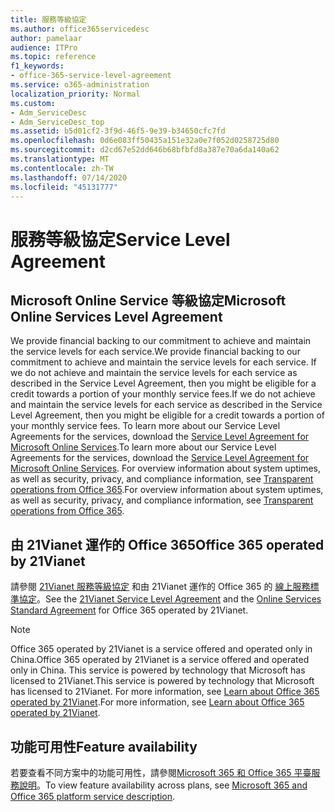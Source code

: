 ```yaml
---
title: 服務等級協定
ms.author: office365servicedesc
author: pamelaar
audience: ITPro
ms.topic: reference
f1_keywords:
- office-365-service-level-agreement
ms.service: o365-administration
localization_priority: Normal
ms.custom:
- Adm_ServiceDesc
- Adm_ServiceDesc_top
ms.assetid: b5d01cf2-3f9d-46f5-9e39-b34650cfc7fd
ms.openlocfilehash: 0d6e083ff50435a151e32a0e7f052d0258725d80
ms.sourcegitcommit: d2cd67e52dd646b68bfbfd8a387e70a6da140a62
ms.translationtype: MT
ms.contentlocale: zh-TW
ms.lasthandoff: 07/14/2020
ms.locfileid: "45131777"
---
```

# <a name="service-level-agreement"></a><span data-ttu-id="b44e2-102">服務等級協定</span><span class="sxs-lookup"><span data-stu-id="b44e2-102">Service Level Agreement</span></span>

## <a name="microsoft-online-services-level-agreement"></a><span data-ttu-id="b44e2-103">Microsoft Online Service 等級協定</span><span class="sxs-lookup"><span data-stu-id="b44e2-103">Microsoft Online Services Level Agreement</span></span>

<span data-ttu-id="b44e2-104">We provide financial backing to our commitment to achieve and maintain the service levels for each service.</span><span class="sxs-lookup"><span data-stu-id="b44e2-104">We provide financial backing to our commitment to achieve and maintain the service levels for each service.</span></span> <span data-ttu-id="b44e2-105">If we do not achieve and maintain the service levels for each service as described in the Service Level Agreement, then you might be eligible for a credit towards a portion of your monthly service fees.</span><span class="sxs-lookup"><span data-stu-id="b44e2-105">If we do not achieve and maintain the service levels for each service as described in the Service Level Agreement, then you might be eligible for a credit towards a portion of your monthly service fees.</span></span> <span data-ttu-id="b44e2-106">To learn more about our Service Level Agreements for the services, download the [Service Level Agreement for Microsoft Online Services](https://go.microsoft.com/fwlink/?linkid=272026).</span><span class="sxs-lookup"><span data-stu-id="b44e2-106">To learn more about our Service Level Agreements for the services, download the [Service Level Agreement for Microsoft Online Services](https://go.microsoft.com/fwlink/?linkid=272026).</span></span> <span data-ttu-id="b44e2-107">For overview information about system uptimes, as well as security, privacy, and compliance information, see [Transparent operations from Office 365](https://go.microsoft.com/fwlink/?linkid=845427).</span><span class="sxs-lookup"><span data-stu-id="b44e2-107">For overview information about system uptimes, as well as security, privacy, and compliance information, see [Transparent operations from Office 365](https://go.microsoft.com/fwlink/?linkid=845427).</span></span>
  
## <a name="office-365-operated-by-21vianet"></a><span data-ttu-id="b44e2-108">由 21Vianet 運作的 Office 365</span><span class="sxs-lookup"><span data-stu-id="b44e2-108">Office 365 operated by 21Vianet</span></span>

<span data-ttu-id="b44e2-109">請參閱 [21Vianet 服務等級協定](https://go.microsoft.com/fwlink/?linkid=846729) 和由 21Vianet 運作的 Office 365 的 [線上服務標準協定](https://go.microsoft.com/fwlink/?linkid=846730)。</span><span class="sxs-lookup"><span data-stu-id="b44e2-109">See the [21Vianet Service Level Agreement](https://go.microsoft.com/fwlink/?linkid=846729) and the [Online Services Standard Agreement](https://go.microsoft.com/fwlink/?linkid=846730) for Office 365 operated by 21Vianet.</span></span> 
  
> [!NOTE]
> <span data-ttu-id="b44e2-110">Office 365 operated by 21Vianet is a service offered and operated only in China.</span><span class="sxs-lookup"><span data-stu-id="b44e2-110">Office 365 operated by 21Vianet is a service offered and operated only in China.</span></span> <span data-ttu-id="b44e2-111">This service is powered by technology that Microsoft has licensed to 21Vianet.</span><span class="sxs-lookup"><span data-stu-id="b44e2-111">This service is powered by technology that Microsoft has licensed to 21Vianet.</span></span> <span data-ttu-id="b44e2-112">For more information, see [Learn about Office 365 operated by 21Vianet](https://go.microsoft.com/fwlink/?linkid=846725).</span><span class="sxs-lookup"><span data-stu-id="b44e2-112">For more information, see [Learn about Office 365 operated by 21Vianet](https://go.microsoft.com/fwlink/?linkid=846725).</span></span> 
  
## <a name="feature-availability"></a><span data-ttu-id="b44e2-113">功能可用性</span><span class="sxs-lookup"><span data-stu-id="b44e2-113">Feature availability</span></span>

<span data-ttu-id="b44e2-114">若要查看不同方案中的功能可用性，請參閱[Microsoft 365 和 Office 365 平臺服務說明](office-365-platform-service-description.md)。</span><span class="sxs-lookup"><span data-stu-id="b44e2-114">To view feature availability across plans, see [Microsoft 365 and Office 365 platform service description](office-365-platform-service-description.md).</span></span>
  